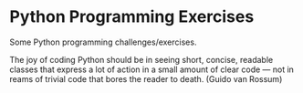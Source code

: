 # Python Programming Exercises
Some Python programming challenges/exercises.

The joy of coding Python should be in seeing short, concise, readable classes that express a lot of action in a small amount of clear code — not in reams of trivial code that bores the reader to death.
 (Guido van Rossum)
